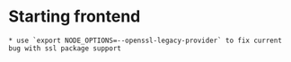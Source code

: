 # Starting frontend

    * use `export NODE_OPTIONS=--openssl-legacy-provider` to fix current bug with ssl package support
